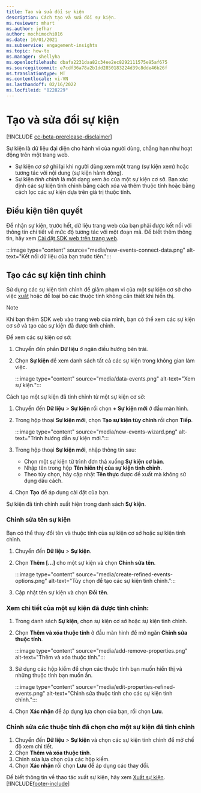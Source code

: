 ```yaml
---
title: Tạo và sửa đổi sự kiện
description: Cách tạo và sửa đổi sự kiện.
ms.reviewer: mhart
ms.author: jefhar
author: mochimochi016
ms.date: 10/01/2021
ms.subservice: engagement-insights
ms.topic: how-to
ms.manager: shellyha
ms.openlocfilehash: dbafa2231daa82c34ee2ec8292111575e95af675
ms.sourcegitcommit: e7cdf36a78a2b1dd2850183224d39c8dde46b26f
ms.translationtype: MT
ms.contentlocale: vi-VN
ms.lasthandoff: 02/16/2022
ms.locfileid: "8228229"
---
```

# <a name="create-and-modify-events"></a>Tạo và sửa đổi sự kiện

[!INCLUDE [cc-beta-prerelease-disclaimer](includes/cc-beta-prerelease-disclaimer.md)]

Sự kiện là dữ liệu đại diện cho hành vi của người dùng, chẳng hạn như hoạt động trên một trang web.

- Sự kiện *cơ sở* ghi lại khi người dùng xem một trang (sự kiện xem) hoặc tương tác với nội dung (sự kiện hành động).
- Sự kiện *tinh chỉnh* là một dạng xem ảo của một sự kiện cơ sở. Bạn xác định các sự kiện tinh chỉnh bằng cách xóa và thêm thuộc tính hoặc bằng cách lọc các sự kiện dựa trên giá trị thuộc tính.

## <a name="prerequisites"></a>Điều kiện tiên quyết

Để nhận sự kiện, trước hết, dữ liệu trang web của bạn phải được kết nối với thông tin chi tiết về mức độ tương tác với một đoạn mã. Để biết thêm thông tin, hãy xem [Cài đặt SDK web trên trang web](instrument-website.md).

 :::image type="content" source="media/new-events-connect-data.png" alt-text="Kết nối dữ liệu của bạn trước tiên.":::

## <a name="create-refined-events"></a>Tạo các sự kiện tinh chỉnh

Sử dụng các sự kiện tinh chỉnh để giảm phạm vi của một sự kiện cơ sở cho việc [xuất](export-events.md) hoặc để loại bỏ các thuộc tính không cần thiết khi hiển thị.

> [!NOTE]
> Khi bạn thêm SDK web vào trang web của mình, bạn có thể xem các sự kiện cơ sở và tạo các sự kiện đã được tinh chỉnh. 

Để xem các sự kiện cơ sở:

1. Chuyển đến phần **Dữ liệu** ở ngăn điều hướng bên trái.

1. Chọn **Sự kiện** để xem danh sách tất cả các sự kiện trong không gian làm việc.

    :::image type="content" source="media/data-events.png" alt-text="Xem sự kiện.":::

Cách tạo một sự kiện đã tinh chỉnh từ một sự kiện cơ sở: 

1. Chuyển đến **Dữ liệu** > **Sự kiện** rồi chọn **+ Sự kiện mới** ở đầu màn hình.

1. Trong hộp thoại **Sự kiện mới**, chọn **Tạo sự kiện tùy chỉnh** rồi chọn **Tiếp**.
   
     :::image type="content" source="media/new-events-wizard.png" alt-text="Trình hướng dẫn sự kiện mới.":::
     
1. Trong hộp thoại **Sự kiện mới**, nhập thông tin sau:

   - Chọn một sự kiện từ trình đơn thả xuống **Sự kiện cơ bản**.
   - Nhập tên trong hộp **Tên hiển thị của sự kiện tinh chỉnh**.
   - Theo tùy chọn, hãy cập nhật **Tên thực** được đề xuất mà không sử dụng dấu cách.

1. Chọn **Tạo** để áp dụng cài đặt của bạn.

Sự kiện đã tinh chỉnh xuất hiện trong danh sách **Sự kiện**.

### <a name="edit-event-name"></a>Chỉnh sửa tên sự kiện

Bạn có thể thay đổi tên và thuộc tính của sự kiện cơ sở hoặc sự kiện tinh chỉnh.

1. Chuyển đến **Dữ liệu** > **Sự kiện**. 

1. Chọn **Thêm [...]** cho một sự kiện và chọn **Chỉnh sửa tên**.
    
     :::image type="content" source="media/create-refined-events-options.png" alt-text="Tùy chọn để tạo các sự kiện tinh chỉnh.":::

3. Cập nhật tên sự kiện và chọn **Đổi tên**.

### <a name="view-the-details-of-a-refined-event"></a>Xem chi tiết của một sự kiện đã được tinh chỉnh:

1. Trong danh sách **Sự kiện**, chọn sự kiện cơ sở hoặc sự kiện tinh chỉnh. 

1. Chọn **Thêm và xóa thuộc tính** ở đầu màn hình để mở ngăn **Chỉnh sửa thuộc tính**. 

     :::image type="content" source="media/add-remove-properties.png" alt-text="Thêm và xóa thuộc tính.":::

1. Sử dụng các hộp kiểm để chọn các thuộc tính bạn muốn hiển thị và những thuộc tính bạn muốn ẩn. 

   :::image type="content" source="media/edit-properties-refined-events.png" alt-text="Chỉnh sửa thuộc tính cho các sự kiện tinh chỉnh.":::

1. Chọn **Xác nhận** để áp dụng lựa chọn của bạn, rồi chọn **Lưu**.


### <a name="edit-selected-properties-for-a-refined-event"></a>Chỉnh sửa các thuộc tính đã chọn cho một sự kiện đã tinh chỉnh

1. Chuyển đến **Dữ liệu** > **Sự kiện** và chọn các sự kiện tinh chỉnh để mở chế độ xem chi tiết.
1. Chọn **Thêm và xóa thuộc tính**. 
1. Chỉnh sửa lựa chọn của các hộp kiểm.
1. Chọn **Xác nhận** rồi chọn **Lưu** để áp dụng các thay đổi.

Để biết thông tin về thao tác xuất sự kiện, hãy xem [Xuất sự kiện](export-events.md).
[!INCLUDE[footer-include](../includes/footer-banner.md)]
